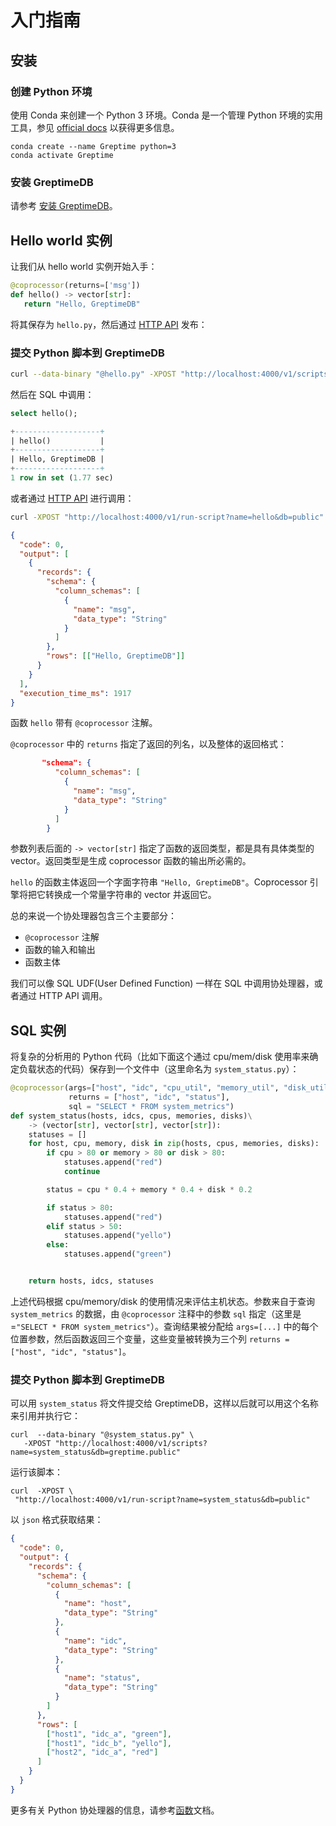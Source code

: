 # 入门指南

## 安装

### 创建 Python 环境

使用 Conda 来创建一个 Python 3 环境。Conda 是一个管理 Python 环境的实用工具，参见 [official docs](https://docs.conda.io/en/latest/miniconda.html) 以获得更多信息。

```shell
conda create --name Greptime python=3
conda activate Greptime
```

### 安装 GreptimeDB

请参考 [安装 GreptimeDB](/getting-started/installation/overview.md)。

## Hello world 实例

让我们从 hello world 实例开始入手：

```python
@coprocessor(returns=['msg'])
def hello() -> vector[str]:
   return "Hello, GreptimeDB"
```

将其保存为 `hello.py`，然后通过 [HTTP API](./function.md#http-api) 发布：

### 提交 Python 脚本到 GreptimeDB

```sh
curl --data-binary "@hello.py" -XPOST "http://localhost:4000/v1/scripts?name=hello&db=public"
```

然后在 SQL 中调用：

```sql
select hello();
```

```sql
+-------------------+
| hello()           |
+-------------------+
| Hello, GreptimeDB |
+-------------------+
1 row in set (1.77 sec)
```

或者通过 [HTTP API](./function.md#http-api) 进行调用：

```sh
curl -XPOST "http://localhost:4000/v1/run-script?name=hello&db=public"
```

```json
{
  "code": 0,
  "output": [
    {
      "records": {
        "schema": {
          "column_schemas": [
            {
              "name": "msg",
              "data_type": "String"
            }
          ]
        },
        "rows": [["Hello, GreptimeDB"]]
      }
    }
  ],
  "execution_time_ms": 1917
}
```

函数 `hello` 带有 `@coprocessor` 注解。

`@coprocessor` 中的 `returns` 指定了返回的列名，以及整体的返回格式：

```json
       "schema": {
          "column_schemas": [
            {
              "name": "msg",
              "data_type": "String"
            }
          ]
        }
```

参数列表后面的 `-> vector[str]` 指定了函数的返回类型，都是具有具体类型的 vector。返回类型是生成 coprocessor 函数的输出所必需的。

`hello` 的函数主体返回一个字面字符串 `"Hello, GreptimeDB"`。Coprocessor 引擎将把它转换成一个常量字符串的 vector 并返回它。

总的来说一个协处理器包含三个主要部分：

- `@coprocessor` 注解
- 函数的输入和输出
- 函数主体

我们可以像 SQL UDF(User Defined Function) 一样在 SQL 中调用协处理器，或者通过 HTTP API 调用。

## SQL 实例

将复杂的分析用的 Python 代码（比如下面这个通过 cpu/mem/disk 使用率来确定负载状态的代码）保存到一个文件中（这里命名为 `system_status.py`）：

```python
@coprocessor(args=["host", "idc", "cpu_util", "memory_util", "disk_util"],
             returns = ["host", "idc", "status"],
             sql = "SELECT * FROM system_metrics")
def system_status(hosts, idcs, cpus, memories, disks)\
    -> (vector[str], vector[str], vector[str]):
    statuses = []
    for host, cpu, memory, disk in zip(hosts, cpus, memories, disks):
        if cpu > 80 or memory > 80 or disk > 80:
            statuses.append("red")
            continue

        status = cpu * 0.4 + memory * 0.4 + disk * 0.2

        if status > 80:
            statuses.append("red")
        elif status > 50:
            statuses.append("yello")
        else:
            statuses.append("green")


    return hosts, idcs, statuses

```

上述代码根据 cpu/memory/disk 的使用情况来评估主机状态。参数来自于查询 `system_metrics` 的数据，由 `@coprocessor` 注释中的参数 `sql` 指定（这里是=`"SELECT * FROM system_metrics"`）。查询结果被分配给 `args=[...]` 中的每个位置参数，然后函数返回三个变量，这些变量被转换为三个列 `returns = ["host", "idc", "status"]`。

### 提交 Python 脚本到 GreptimeDB

可以用 `system_status` 将文件提交给 GreptimeDB，这样以后就可以用这个名称来引用并执行它：

```shell
curl  --data-binary "@system_status.py" \
   -XPOST "http://localhost:4000/v1/scripts?name=system_status&db=greptime.public"
```

运行该脚本：

```shell
curl  -XPOST \
 "http://localhost:4000/v1/run-script?name=system_status&db=public"
```

以 `json` 格式获取结果：

```json
{
  "code": 0,
  "output": {
    "records": {
      "schema": {
        "column_schemas": [
          {
            "name": "host",
            "data_type": "String"
          },
          {
            "name": "idc",
            "data_type": "String"
          },
          {
            "name": "status",
            "data_type": "String"
          }
        ]
      },
      "rows": [
        ["host1", "idc_a", "green"],
        ["host1", "idc_b", "yello"],
        ["host2", "idc_a", "red"]
      ]
    }
  }
}
```

更多有关 Python 协处理器的信息，请参考[函数](./function.md)文档。
